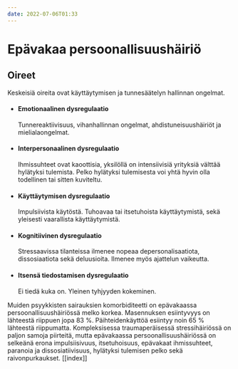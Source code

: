 ```yaml
---
date: 2022-07-06T01:33
---
```


# Epävakaa persoonallisuushäiriö

## Oireet
Keskeisiä oireita ovat käyttäytymisen ja tunnesäätelyn hallinnan ongelmat.

- #### Emotionaalinen dysregulaatio
	Tunnereaktiivisuus, vihanhallinnan ongelmat, ahdistuneisuushäiriöt ja mielialaongelmat. 
- #### Interpersonaalinen dysregulaatio
	Ihmissuhteet ovat kaoottisia, yksilöllä on intensiivisiä yrityksiä välttää hylätyksi tulemista. Pelko hylätyksi tulemisesta voi yhtä hyvin olla todellinen tai sitten kuviteltu.
- #### Käyttäytymisen dysregulaatio
	Impulsiivista käytöstä. Tuhoavaa tai itsetuhoista käyttäytymistä, sekä yleisesti vaarallista käyttäytymistä.
- #### Kognitiivinen dysregulaatio
	Stressaavissa tilanteissa ilmenee nopeaa depersonalisaatiota, dissosiaatiota sekä deluusioita. Ilmenee myös ajattelun vaikeutta.
- #### Itsensä tiedostamisen dysregulaatio
	Ei tiedä kuka on. Yleinen tyhjyyden kokeminen.

Muiden psyykkisten sairauksien komorbiditeetti on epävakaassa persoonallisuushäiriössä melko korkea. Masennuksen esiintyvyys on lähteestä riippuen jopa 83 %. Päihteidenkäyttöä esiintyy noin 65 % lähteestä riippumatta. Kompleksisessa traumaperäisessä stressihäiriössä on paljon samoja piirteitä, mutta epävakaassa persoonallisuushäiriössä on selkeänä erona impulsiisivuus, itsetuhoisuus, epävakaat ihmissuhteet, paranoia ja dissosiatiivisuus, hylätyksi tulemisen pelko sekä raivonpurkaukset.
[[index]]